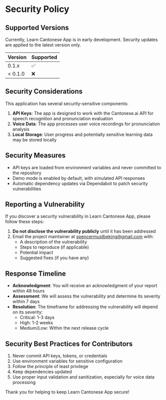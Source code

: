 # Security Policy

## Supported Versions

Currently, Learn Cantonese App is in early development. Security updates are applied to the latest version only.

| Version | Supported          |
| ------- | ------------------ |
| 0.1.x   | :white_check_mark: |
| < 0.1.0 | :x:                |

## Security Considerations

This application has several security-sensitive components:

1. **API Keys**: The app is designed to work with the Cantonese.ai API for speech recognition and pronunciation evaluation
2. **Voice Data**: The app processes user voice recordings for pronunciation analysis
3. **Local Storage**: User progress and potentially sensitive learning data may be stored locally

## Security Measures

- API keys are loaded from environment variables and never committed to the repository
- Demo mode is enabled by default, with simulated API responses
- Automatic dependency updates via Dependabot to patch security vulnerabilities

## Reporting a Vulnerability

If you discover a security vulnerability in Learn Cantonese App, please follow these steps:

1. **Do not disclose the vulnerability publicly** until it has been addressed
2. Email the project maintainer at [spencermustbeking@gmail.com](mailto:spencermustbeking@gmail.com) with:
   - A description of the vulnerability
   - Steps to reproduce (if applicable)
   - Potential impact
   - Suggested fixes (if you have any)

## Response Timeline

- **Acknowledgment**: You will receive an acknowledgment of your report within 48 hours
- **Assessment**: We will assess the vulnerability and determine its severity within 7 days
- **Resolution**: The timeframe for addressing the vulnerability will depend on its severity:
  - Critical: 1-3 days
  - High: 1-2 weeks
  - Medium/Low: Within the next release cycle

## Security Best Practices for Contributors

1. Never commit API keys, tokens, or credentials
2. Use environment variables for sensitive configuration
3. Follow the principle of least privilege
4. Keep dependencies updated
5. Use proper input validation and sanitization, especially for voice data processing

Thank you for helping to keep Learn Cantonese App secure! 